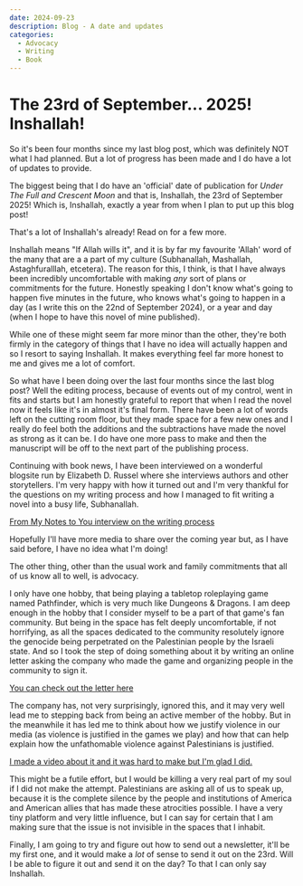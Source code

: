 ```yaml
---
date: 2024-09-23
description: Blog - A date and updates
categories:
  - Advocacy
  - Writing
  - Book
---
```


# The 23rd of September... 2025! Inshallah!

So it's been four months since my last blog post, which was definitely NOT what I had planned. But a lot of progress has been made and I do have a lot of updates to provide.

The biggest being that I do have an 'official' date of publication for *Under The Full and Crescent Moon* and that is, Inshallah, the 23rd of September 2025! Which is, Inshallah, exactly a year from when I plan to put up this blog post!

That's a lot of Inshallah's already! Read on for a few more.

<!-- more -->

Inshallah means "If Allah wills it", and it is by far my favourite 'Allah' word of the many that are a a part of my culture (Subhanallah, Mashallah, Astaghfuralllah, etcetera). The reason for this, I think, is that I have always been incredibly uncomfortable with making *any* sort of plans or commitments for the future. Honestly speaking I don't know what's going to happen five minutes in the future, who knows what's going to happen in a day (as I write this on the 22nd of September 2024), or a year and day (when I hope to have this novel of mine published).

While one of these might seem far more minor than the other, they're both firmly in the category of things that I have no idea will actually happen and so I resort to saying Inshallah. It makes everything feel far more honest to me and gives me a lot of comfort.

So what have I been doing over the last four months since the last blog post? Well the editing process, because of events out of my control, went in fits and starts but I am honestly grateful to report that when I read the novel now it feels like it's in almost it's final form. There have been a lot of words left on the cutting room floor, but they made space for a few new ones and I really do feel both the additions and the subtractions have made the novel as strong as it can be. I do have one more pass to make and then the manuscript will be off to the next part of the publishing process.

Continuing with book news, I have been interviewed on a wonderful blogsite run by Elizabeth D. Russel where she interviews authors and other storytellers. I'm very happy with how it turned out and I'm very thankful for the questions on my writing process and how I managed to fit writing a novel into a busy life, Subhanallah.

[From My Notes to You interview on the writing process](https://frommynotestoyou.com/2024/08/28/balancing-writing-and-daily-life-insights-from-aamir-anwar-a-canadian-novelist/)

Hopefully I'll have more media to share over the coming year but, as I have said before, I have no idea what I'm doing!

The other thing, other than the usual work and family commitments that all of us know all to well, is advocacy.

I only have one hobby, that being playing a tabletop roleplaying game named Pathfinder, which is very much like Dungeons & Dragons. I am deep enough in the hobby that I consider myself to be a part of that game's fan community. But being in the space has felt deeply uncomfortable, if not horrifying, as all the spaces dedicated to the community resolutely ignore the genocide being perpetrated on the Palestinian people by the Israeli state. And so I took the step of doing something about it by writing an online letter asking the company who made the game and organizing people in the community to sign it.

[You can check out the letter here](https://www.rascal.news/paizo-fans-call-on-paizo-and-united-paizo-workers-to-speak-for-justice-for-the-palestinian-people/)

The company has, not very surprisingly, ignored this, and it may very well lead me to stepping back from being an active member of the hobby. But in the meanwhile it has led me to think about how we justify violence in our media (as violence is justified in the games we play) and how that can help explain how the unfathomable violence against Palestinians is justified.

[I made a video about it and it was hard to make but I'm glad I did.](https://youtu.be/fosYGlR6mcg)

This might be a futile effort, but I would be killing a very real part of my soul if I did not make the attempt. Palestinians are asking all of us to speak up, because it is the complete silence by the people and institutions of America and American allies that has made these atrocities possible. I have a very tiny platform and very little influence, but I can say for certain that I am making sure that the issue is not invisible in the spaces that I inhabit.

Finally, I am going to try and figure out how to send out a newsletter, it'll be my first one, and it would make a *lot* of sense to send it out on the 23rd. Will I be able to figure it out and send it on the day? To that I can only say Inshallah.
